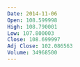 ```yaml
---
Date: 2014-11-06
Open: 108.599998
High: 108.790001
Low: 107.800003
Close: 108.699997
Adj Close: 102.086563
Volume: 34968500
---
```


